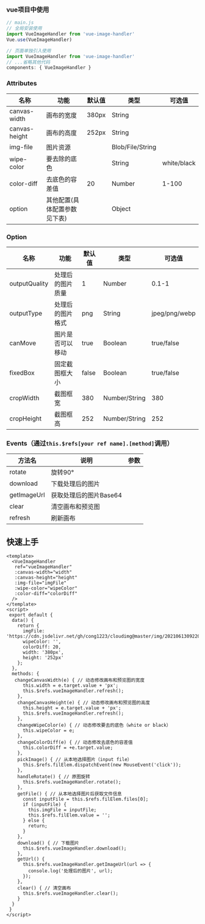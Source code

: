 ### vue项目中使用
```javascript
// main.js
// 全局安装使用
import VueImageHandler from 'vue-image-handler'
Vue.use(VueImageHandler)

// 页面单独引入使用
import VueImageHandler from 'vue-image-handler'
// ...省略其他代码
components: { VueImageHandler }

```
### Attributes

| 名称 | 功能 | 默认值 | 类型 | 可选值
| ----- | ----- | ----- | ----- | ----- |
| canvas-width | 画布的宽度 | 380px | String | |
| canvas-height | 画布的高度 | 252px | String | |
|img-file | 图片资源 | | Blob/File/String||
|wipe-color| 要去除的底色||String|white/black|
|color-diff|去底色的容差值|20|Number|1-100|
|option|其他配置(具体配置参数见下表)||Object||

### Option

| 名称 | 功能 | 默认值 | 类型 | 可选值
| ----- | ----- | ----- | ----- | ----- |
| outputQuality | 处理后的图片质量 | 1 | Number | 0.1-1 |
| outputType | 处理后的图片格式 | png | String | jpeg/png/webp |
| canMove | 图片是否可以移动 | true | Boolean | true/false |
| fixedBox | 固定截图框大小 | false | Boolean | true/false |
| cropWidth | 截图框宽 | 380 | Number/String | 380 |
| cropHeight | 截图框高 | 252 | Number/String | 252 |

### Events（通过`this.$refs[your ref name].[method]`调用）
| 方法名 | 说明| 参数 |
| ----- | ----- | ----- |
| rotate | 旋转90° |  |
| download | 下载处理后的图片 |  |
| getImageUrl | 获取处理后的图片Base64 |  |
| clear | 清空画布和预览图 |  |
| refresh | 刷新画布 |  |

## 快速上手
```vue
<template>
  <VueImageHandler
   ref="vueImageHandler"
   :canvas-width="width"
   :canvas-height="height"
   :img-file="imgFile"
   :wipe-color="wipeColor"
   :color-diff="colorDiff"
  />
</template>
<script>
 export default {
  data() {
    return {
      imgFile: 'https://cdn.jsdelivr.net/gh/cong1223/cloudimg@master/img/20210613092202.png',
      wipeColor: '',
      colorDiff: 20,
      width: '380px',
      height: '252px'
    };
  },
  methods: {
   changeCanvasWidth(e) { // 动态修改画布和预览图的宽度
      this.width = e.target.value + 'px';
      this.$refs.vueImageHandler.refresh();
    },
    changeCanvasHeight(e) { // 动态修改画布和预览图的高度
      this.height = e.target.value + 'px';
      this.$refs.vueImageHandler.refresh();
    },
    changeWipeColor(e) { // 动态修改要去的底色（white or black）
      this.wipeColor = e;
    },
    changeColorDiff(e) { // 动态修改去底色的容差值
      this.colorDiff = +e.target.value;
    },
    pickImage() { // 从本地选择图片（input file）
      this.$refs.filElem.dispatchEvent(new MouseEvent('click'));
    },
    handleRotate() { // 原图旋转
      this.$refs.vueImageHandler.rotate();
    },
    getFile() { // 从本地选择图片后获取文件信息
      const inputFile = this.$refs.filElem.files[0];
      if (inputFile) {
        this.imgFile = inputFile;
        this.$refs.filElem.value = '';
      } else {
        return;
      }
    },
    download() { // 下载图片
      this.$refs.vueImageHandler.download();
    },
    getUrl() {
      this.$refs.vueImageHandler.getImageUrl(url => {
        console.log('处理后的图片', url);
      });
    },
    clear() { // 清空画布
      this.$refs.vueImageHandler.clear();
    }
  }
 }
</script>
```

